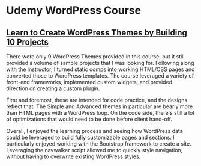 # Udemy WordPress Course
## [Learn to Create WordPress Themes by Building 10 Projects](https://www.udemy.com/course/learn-to-create-wordpress-themes-by-building-10-projects/)

There were only 9 WordPress Themes provided in this course, but it still provided a volume of sample projects that I was looking for. Following along with the instructor, I turned static comps into working HTML/CSS pages and converted those to WordPress templates. The course leveraged a variety of front-end frameworks, implemented custom widgets, and provided direction on creating a custom plugin.

First and foremost, these are intended for code practice, and the designs reflect that. The Simple and Advanced themes in particular are bearly more than HTML pages with a WordPress loop. On the code side, there's still a lot of optimizations that would need to be done before client hand-off.

Overall, I enjoyed the learning process and seeing how WordPress data could be leveraged to build fully customizable pages and sections. I particularly enjoyed working with the Bootstrap framework to create a site. Leveraging the navwalker script allowed me to quickly style navigation, without having to overwrite existing WordPress styles. 